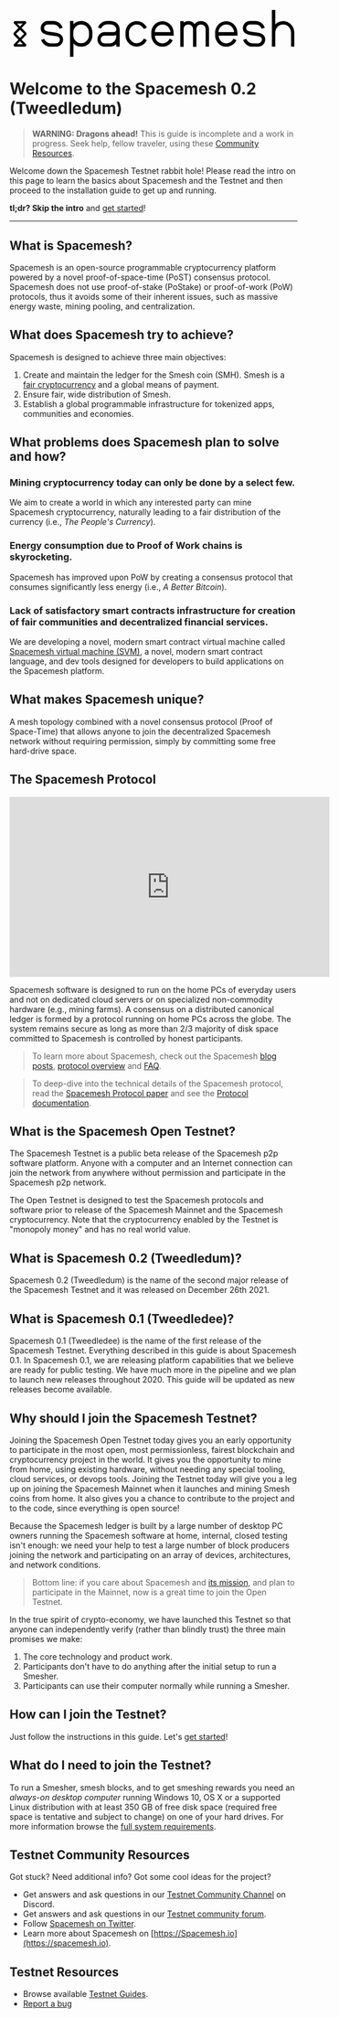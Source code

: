 <!-- svg will be skipped in common markdown parsers and won't break page -->
<svg class="main-logo" xmlns="http://www.w3.org/2000/svg" viewBox="0 0 212 35">
  <path d="M34.2 27.5H30c-3.1 0-5.8-2.1-6.8-5l2.4-.8c.6 1.9 2.4 3.3 4.5 3.3h4.2c1.5 0 2.7-1.3 2.7-2.9 0-1.8-1.8-2.3-3.8-2.5l-4-.6c-2.7-.4-6.3-1.2-6.3-5.1 0-3 2.3-5.4 5.2-5.4h4.2c3.2 0 5.8 2.1 6.8 5l-2.3.8c-.7-1.9-2.4-3.2-4.5-3.2h-4.2c-1.5 0-2.7 1.2-2.7 2.8 0 2 2.4 2.4 4.3 2.6l3.7.5c2.9.4 6 1.6 6 5.1 0 3-2.3 5.4-5.2 5.4zM61 19.1c0 4.7-3.7 8.4-8.2 8.4-2.2 0-4.2-.8-5.8-2.4v10.2h-2.5V8.5H47v2.4c1.5-1.5 3.6-2.4 5.8-2.4 4.5 0 8.2 3.8 8.2 8.5v2.1zM58.5 17c0-3.3-2.6-5.9-5.8-5.9-3.2 0-5.8 2.6-5.8 5.9v2c0 3.2 2.6 5.9 5.8 5.9s5.8-2.7 5.8-5.9v-2zm20.1 10.5v-1.8c-1.3 1.2-3 1.8-4.7 1.8h-4c-2.9 0-5.2-2.4-5.2-5.4 0-3 2.4-5.4 5.2-5.4h6c1.3 0 2.7-.2 2.7-1.8 0-2.8-2.4-3.9-4.7-3.9h-2c-2 0-3.8 1.3-4.5 3.2l-2.3-.8c1-3 3.8-4.9 6.8-4.9h2c3.8 0 7.2 2.1 7.2 6.4v12.5l-2.5.1zm-2.8-8.2h-6c-1.5 0-2.7 1.3-2.7 2.9 0 1.5 1.3 2.8 2.7 2.8h4c2.6 0 4.7-2.2 4.7-4.9v-1.2c-.8.3-1.7.4-2.7.4zm23.1-4.8c-.9-2-3-3.4-5.2-3.4-3.2 0-5.8 2.7-5.8 5.9v2c0 3.2 2.6 5.9 5.8 5.9 2.2 0 4.2-1.3 5.2-3.4l2.2 1.1c-1.3 2.9-4.3 4.8-7.5 4.8-4.5 0-8.2-3.8-8.2-8.4v-2c0-4.7 3.7-8.4 8.2-8.4 3.2 0 6.1 1.8 7.5 4.8l-2.2 1.1zm22 4.8H107c.1 3.2 2.7 5.7 5.7 5.7 2.2 0 4.2-1.3 5.2-3.4l2.2 1.1c-1.3 2.9-4.3 4.8-7.5 4.8-4.5 0-8.2-3.8-8.2-8.4v-2c0-4.7 3.7-8.4 8.2-8.4 4.5 0 8.2 3.8 8.2 8.4l.1 2.2zm-8.2-8.2c-3.1 0-5.6 2.5-5.7 5.6h11.5c-.3-3-2.8-5.6-5.8-5.6zm31.7 16.4v-13c0-2.1-1.6-3.4-3.6-3.4-1.8 0-3.2 1.5-3.2 3.4v13.1h-2.5V14.5c0-2.1-1.6-3.4-3.6-3.4-1.8 0-3.3 1.5-3.3 3.4v13.1h-2.5v-19h2.5v1.1c1.1-.8 2.2-1.1 3.6-1.1 1.7 0 3.4.8 4.5 2.2 1.2-1.6 2.9-2.2 4.8-2.2 3.2 0 5.8 2.6 5.8 5.9v13h-2.5zm23.5-8.2H154c.1 3.2 2.7 5.7 5.7 5.7 2.2 0 4.2-1.3 5.2-3.4l2.2 1.1c-1.3 2.9-4.3 4.8-7.5 4.8-4.5 0-8.2-3.8-8.2-8.4v-2c0-4.7 3.7-8.4 8.2-8.4 4.5 0 8.2 3.8 8.2 8.4l.1 2.2c-.1 0 0 0 0 0zm-8.3-8.2c-3.1 0-5.6 2.5-5.7 5.6h11.5c-.2-3-2.7-5.6-5.8-5.6zM183 27.5h-4.2c-3.1 0-5.8-2.1-6.8-5l2.4-.8c.6 1.9 2.4 3.3 4.5 3.3h4.2c1.5 0 2.7-1.3 2.7-2.9 0-1.8-1.8-2.3-3.8-2.5l-3.9-.6c-2.7-.4-6.3-1.2-6.3-5.1 0-3 2.3-5.4 5.2-5.4h4.2c3.1 0 5.8 2.1 6.8 5l-2.3.8c-.7-1.9-2.4-3.2-4.5-3.2H177c-1.5 0-2.7 1.2-2.7 2.8 0 2 2.4 2.4 4.3 2.6l3.7.5c2.9.4 6 1.6 6 5 0 3.1-2.3 5.5-5.3 5.5zm24.3 0V17c0-3.3-2.6-5.9-5.8-5.9-3.1 0-5.8 2.6-5.8 5.9v10.5h-2.5V.4h2.5V11c1.5-1.5 3.6-2.4 5.8-2.4 4.5 0 8.2 3.8 8.2 8.4v10.5h-2.4zm-195.5-.1H3.5L2.9 26l3.6-3.7-3.6-3.7v-1.2l3.6-3.7L2.9 10l.6-1.4h8.3l.6 1.4-3.6 3.7 3.6 3.7v1.2l-3.6 3.7 3.6 3.7-.6 1.4zm-6.3-1.7h4.2l-2.1-2.2-2.1 2.2zM4.7 18l3 3 3-3-3-3-3 3zm.8-7.6l2.1 2.2 2.1-2.2H5.5z"/>
</svg>

# Welcome to the Spacemesh 0.2 (Tweedledum)

> **WARNING: Dragons ahead!** This is guide is incomplete and a work in progress. Seek help, fellow traveler, using these [Community Resources](#testnet-community-resources).

Welcome down the Spacemesh Testnet rabbit hole! Please read the intro on this page to learn the basics about Spacemesh and the Testnet and then proceed to the installation guide to get up and running.

**tl;dr? Skip the intro** and [get started](guide/install.md)!

---

## What is Spacemesh?
Spacemesh is an open-source programmable cryptocurrency platform powered by a novel proof-of-space-time (PoST) consensus protocol. Spacemesh does not use proof-of-stake (PoStake) or proof-of-work (PoW) protocols, thus it avoids some of their inherent issues, such as massive energy waste, mining pooling, and centralization.

## What does Spacemesh try to achieve?
Spacemesh is designed to achieve three main objectives:
1. Create and maintain the ledger for the Smesh coin (SMH). Smesh is a [fair cryptocurrency](https://spacemesh.io/faq/#lowbarriertoentry) and a global means of payment.
2. Ensure fair, wide distribution of Smesh.
3. Establish a global programmable infrastructure for tokenized apps, communities and economies.

## What problems does Spacemesh plan to solve and how?

### Mining cryptocurrency today can only be done by a select few.
We aim to create a world in which any interested party can mine Spacemesh cryptocurrency, naturally leading to a fair distribution of the currency (i.e., _The People's Currency_).

### Energy consumption due to Proof of Work chains is skyrocketing.
Spacemesh has improved upon PoW by creating a consensus protocol that consumes significantly less energy (i.e., _A Better Bitcoin_).

### Lack of satisfactory smart contracts infrastructure for creation of fair communities and decentralized financial services.
We are developing a novel, modern smart contract virtual machine called [Spacemesh virtual machine (SVM)](https://github.com/spacemeshos/svm), a novel, modern smart contract language, and dev tools designed for developers to build applications on the Spacemesh platform.

## What makes Spacemesh unique?
A mesh topology combined with a novel consensus protocol (Proof of Space-Time) that allows anyone to join the decentralized Spacemesh network without requiring permission, simply by committing some free hard-drive space.

## The Spacemesh Protocol
<div width="100%" align="center">
<iframe width="560" height="315" src="https://www.youtube-nocookie.com/embed/videoseries?list=PL5BszCNLCnMP49lAl2OWX3L8GK50ngq0Y" frameborder="0" allow="accelerometer; autoplay; encrypted-media; gyroscope; picture-in-picture" allowfullscreen></iframe>
</div>

Spacemesh software is designed to run on the home PCs of everyday users and not on dedicated cloud servers or on specialized non-commodity hardware (e.g., mining farms). A consensus on a distributed canonical ledger is formed by a protocol running on home PCs across the globe. The system remains secure as long as more than 2/3 majority of disk space committed to Spacemesh is controlled by honest participants.

> To learn more about Spacemesh, check out the Spacemesh [blog posts](https://spacemesh.io/posts/), [protocol overview](https://spacemesh.io/overview/) and [FAQ](https://spacemesh.io/faq/).

> To deep-dive into the technical details of the Spacemesh protocol, read the [Spacemesh Protocol paper](https://spacemesh.io/spacemesh-protocol-v1-0) and see the [Protocol documentation](https://github.com/spacemeshos/protocol).

## What is the Spacemesh Open Testnet?
The Spacemesh Testnet is a public beta release of the Spacemesh p2p software platform. Anyone with a computer and an Internet connection can join the network from anywhere without permission and participate in the Spacemesh p2p network.

The Open Testnet is designed to test the Spacemesh protocols and software prior to release of the Spacemesh Mainnet and the Spacemesh cryptocurrency. Note that the cryptocurrency enabled by the Testnet is "monopoly money" and has no real world value.

## What is Spacemesh 0.2 (Tweedledum)?
Spacemesh 0.2 (Tweedledum) is the name of the second major release of the Spacemesh Testnet and it was released on December 26th 2021.

## What is Spacemesh 0.1 (Tweedledee)?
Spacemesh 0.1 (Tweedledee) is the name of the first release of the Spacemesh Testnet. Everything described in this guide is about Spacemesh 0.1. In Spacemesh 0.1, we are releasing platform capabilities that we believe are ready for public testing. We have much more in the pipeline and we plan to launch new releases throughout 2020. This guide will be updated as new releases become available.

## Why should I join the Spacemesh Testnet?
Joining the Spacemesh Open Testnet today gives you an early opportunity to participate in the most open, most permissionless, fairest blockchain and cryptocurrency project in the world. It gives you the opportunity to mine from home, using existing hardware, without needing any special tooling, cloud services, or devops tools. Joining the Testnet today will give you a leg up on joining the Spacemesh Mainnet when it launches and mining Smesh coins from home. It also gives you a chance to contribute to the project and to the code, since everything is open source!

Because the Spacemesh ledger is built by a large number of desktop PC owners running the Spacemesh software at home, internal, closed testing isn't enough: we need your help to test a large number of block producers joining the network and participating on an array of devices, architectures, and network conditions.

> Bottom line: if you care about Spacemesh and [its mission](https://spacemesh.io/vision/), and plan to participate in the Mainnet, now is a great time to join the Open Testnet.

In the true spirit of crypto-economy, we have launched this Testnet so that anyone can independently verify (rather than blindly trust) the three main promises we make:
1. The core technology and product work.
2. Participants don't have to do anything after the initial setup to run a Smesher.
3. Participants can use their computer normally while running a Smesher.

## How can I join the Testnet?
Just follow the instructions in this guide. Let's [get started](guide/install.md)!

## What do I need to join the Testnet?
To run a Smesher, smesh blocks, and to get smeshing rewards you need an _always-on desktop computer_ running Windows 10, OS X or a supported Linux distribution with at least 350 GB of free disk space (required free space is tentative and subject to change) on one of your hard drives. For more information browse the [full system requirements](requirements.md).

## Testnet Community Resources
Got stuck? Need additional info? Got some cool ideas for the project?
- Get answers and ask questions in our [Testnet Community Channel](https://discord.gg/Mf8T4Db) on Discord.
- Get answers and ask questions in our [Testnet community forum](https://community.spacemesh.io/c/testnet).
- Follow [Spacemesh on Twitter](https://twitter.com/teamspacemesh).
- Learn more about Spacemesh on [https://Spacemesh.io](https://spacemesh.io).

## Testnet Resources
- Browse available [Testnet Guides](all.md).
- [Report a bug](issues.md)
